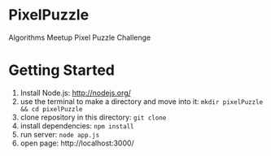 PixelPuzzle
===========

Algorithms Meetup Pixel Puzzle Challenge

Getting Started
===========
1. Install Node.js: 
http://nodejs.org/
2. use the terminal to make a directory and move into it:
```mkdir pixelPuzzle && cd pixelPuzzle ```
3. clone repository in this directory:
```git clone ```
4. install dependencies:
```npm install```
5. run server:
```node app.js```
6. open page: http://localhost:3000/

